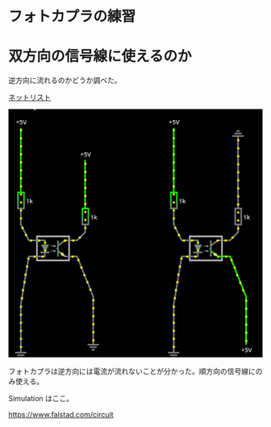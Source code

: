 # フォトカプラの練習

# 双方向の信号線に使えるのか

逆方向に流れるのかどうか調べた。

[ネットリスト](./フォトカプラ電流の向きの学習.circuitjs.txt)

![結果](./CheckReverseCurrent.gif)

フォトカプラは逆方向には電流が流れないことが分かった。順方向の信号線にのみ使える。

Simulation はここ。

https://www.falstad.com/circuit

